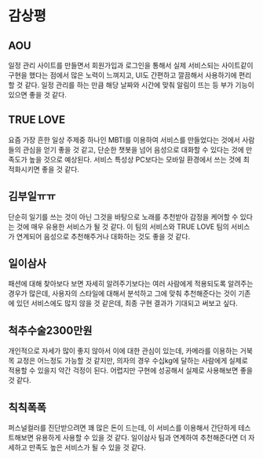 # 감상평
## AOU
일정 관리 사이트를 만들면서 회원가입과 로그인을 통해서 실제 서비스되는 사이트같이 구현을 했다는 점에서 많은 노력이 느껴지고, UI도 간편하고 깔끔해서 사용하기에 편리할 것 같다. 일정 관리를 하는 만큼 해당 날짜와 시간에 맞춰 알림이 뜨는 등 부가 기능이 있으면 좋을 것 같다.
## TRUE LOVE
요즘 가장 흔한 일상 주제중 하나인 MBTI를 이용하여 서비스를 만들었다는 것에서 사람들의 관심을 얻기 좋을 것 같고, 단순한 챗봇을 넘어 음성으로 대화할 수 있다는 것에 만족도가 높을 것으로 예상된다. 서비스 특성상 PC보다는 모바일 환경에서 쓰는 것에 최적화시키면 좋을 것 같다.
## 김부일ㅠㅠ
단순히 일기를 쓰는 것이 아닌 그것을 바탕으로 노래를 추천받아 감정을 케어할 수 있다는 것에 매우 유용한 서비스가 될 것 같다. 이 팀의 서비스와 TRUE LOVE 팀의 서비스가 연계되어 음성으로 추천해주거나 대화하는 것도 좋을 것 같다.
## 일이삼사
패션에 대해 찾아보다 보면 자세히 알려주기보다는 여러 사람에게 적용되도록 알려주는 경우가 많은데, 사용자의 스타일에 대해서 분석하고 그에 맞춰 추천해준다는 것이 기존에 있던 서비스에도 많지 않을 것 같은데, 최종 구현 결과가 기대되고 써보고 싶다.
## 척추수술2300만원
개인적으로 자세가 많이 좋지 않아서 이에 대한 관심이 있는데, 카메라를 이용하는 거북목 교정은 어느정도 가능할 것 같지만, 의자의 경우 수십kg에 달하는 사람에게 실제로 적용할 수 있을지 약간 걱정이 된다. 어렵지만 구현에 성공해서 실제로 사용해보면 좋을 것 같다.
## 칙칙폭폭
퍼스널컬러를 진단받으려면 꽤 많은 돈이 드는데, 이 서비스를 이용해서 간단하게 테스트해보면 유용하게 사용할 수 있을 것 같다. 일이삼사 팀과 연계하여 추천해준다면 더 자세하고 만족도 높은 서비스가 될 수 있을 것 같다.
